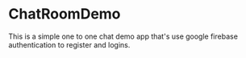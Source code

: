 # ChatRoomDemo

This is a simple one to one chat demo app that's use google firebase authentication to register and logins. 
